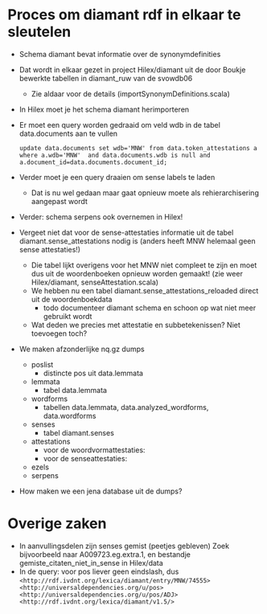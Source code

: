 Proces om diamant rdf in elkaar te sleutelen
============================================

* Schema diamant bevat informatie over de synonymdefinities
* Dat wordt in elkaar gezet in project Hilex/diamant uit de door Boukje bewerkte tabellen 
  in diamant_ruw van de svowdb06
  * Zie aldaar voor de details (importSynonymDefinitions.scala)
* In Hilex moet je het schema diamant herimporteren
* Er moet een query worden gedraaid om veld wdb in de tabel data.documents aan te vullen

  ```update data.documents set wdb='MNW' from data.token_attestations a where a.wdb='MNW'  and data.documents.wdb is null and a.document_id=data.documents.document_id;```

* Verder moet je een query draaien om sense labels te laden
  * Dat is nu wel gedaan maar gaat opnieuw moete als rehierarchisering aangepast wordt
* Verder: schema serpens ook overnemen in Hilex!
* Vergeet niet dat voor de sense-attestaties informatie uit de tabel diamant.sense_attestations nodig is
 (anders heeft MNW helemaal geen sense attestaties!)
    * Die tabel lijkt overigens voor het MNW niet compleet te zijn en moet dus uit de woordenboeken 
    opnieuw worden gemaakt! (zie weer Hilex/diamant, senseAttestation.scala)
    * We hebben nu een tabel diamant.sense_attestations_reloaded direct uit de woordenboekdata
      * todo documenteer diamant schema en schoon op wat niet meer gebruikt wordt
    * Wat deden we precies met attestatie en subbetekenissen? Niet toevoegen toch?

* We maken afzonderlijke nq.gz dumps
  * poslist
     * distincte pos uit data.lemmata
  * lemmata
     * tabel data.lemmata
  * wordforms
     * tabellen data.lemmata, data.analyzed_wordforms, data.wordforms
  * senses 
     * tabel diamant.senses
  * attestations
     * voor de woordvormattestaties:  
     * voor de senseattestaties: 
  * ezels
  * serpens
* How maken we een jena database uit de dumps?
    
    
Overige zaken
=============

* In aanvullingsdelen zijn senses gemist (peetjes gebleven) Zoek bijvoorbeeld naar A009723.eg.extra.1, en bestandje
gemiste_citaten_niet_in_sense in Hilex/data
* In de query: voor pos liever geen eindslash, dus 
  ```<http://rdf.ivdnt.org/lexica/diamant/entry/MNW/74555> <http://universaldependencies.org/u/pos> <http://universaldependencies.org/u/pos/ADJ> <http://rdf.ivdnt.org/lexica/diamant/v1.5/>```
 